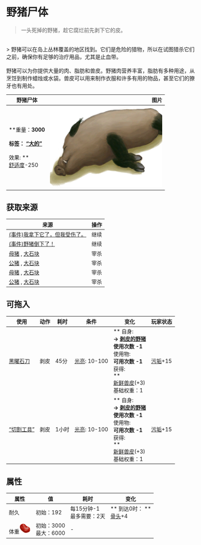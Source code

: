 # 野猪尸体  
> 一头死掉的野猪，趁它腐烂前先剥下它的皮。  
<br>  
> 野猪可以在岛上丛林覆盖的地区找到。它们是危险的猎物，所以在试图猎杀它们之前，确保你有足够的治疗用品，尤其是止血带。<br><br>野猪可以为你提供大量的肉、脂肪和兽皮。野猪肉营养丰富，脂肪有多种用途，从烹饪到制作蜡烛或水袋。兽皮可以用来制作衣服和许多有用的物品，甚至它们的獠牙也有用处。  
  
  野猪尸体  |   图片   
 ----  |  ----:   
 **重量：**3000<br><br>**标签：**	[“大的”](tag_Large.md)<br><br>** 效果: **<br>[舒适度](Comfort.md)-250  |  <img decoding="async" src="Sprite/BoarCarcass.png" href="a.md" style="max-width:300px;max-height:300px;">   
  
## 获取来源  
来源  |  操作  
----  |  ----  
[(事件)我拿下它了，但我受伤了。](Event_BoarFightMixedSuccess.md)  |  继续  
[(事件)野猪倒下了！](Event_BoarFightSuccess.md)  |  继续  
[母猪](BoarEnclosureFemale.md) , [大石块](StoneHeavy.md)  |  宰杀  
[公猪](BoarEnclosureMale.md) , [大石块](StoneHeavy.md)  |  宰杀  
[母猪](BoarTiedFemale.md) , [大石块](StoneHeavy.md)  |  宰杀  
[公猪](BoarTiedMale.md) , [大石块](StoneHeavy.md)  |  宰杀  
## 可拖入  
使用  |  动作  |  耗时  |  条件  |  变化  |  玩家状态  
----  |  ----  |  ----  |  ----  |  ----  |  ----  
[黑曜石刀](KnifeObsidian.md)  |  剥皮  |  45分  |  [光亮](Light.md): 10-100  |  ** 自身: **<br>→ [剥皮的野猪](BoarSkinned.md)<br>使用次数  -1<br>** 使用物: **<br>可用次数  -1<br>** 获得: **<br>**  **<br>  [新鲜兽皮](SkinFresh.md)(+3)<br>基础权重：1<br>  |  [污垢](Filth.md)+15  
[“切割工具”](tag_Cutter.md)  |  剥皮  |  1小时  |  [光亮](Light.md): 10-100  |  ** 自身: **<br>→ [剥皮的野猪](BoarSkinned.md)<br>使用次数  -1<br>** 使用物: **<br>可用次数  -1<br>** 获得: **<br>**  **<br>  [新鲜兽皮](SkinFresh.md)(+3)<br>基础权重：1<br>  |  [污垢](Filth.md)+15  
## 属性   
属性  |  值  |  耗时  |  变化  
----  |  ----  |  ----  |  ----  
耐久  |  初始：192  |  每15分钟-1<br>最多需要：2天  |  ** 到达0时： **<br>[骨头](Bones.md)+4   
体重<img decoding="async" src="Sprite/SaturationMeat.png" href="a.md" style="max-width:30px;max-height:30px;">  |  初始：3000<br>最大：6000  |  -  |    
